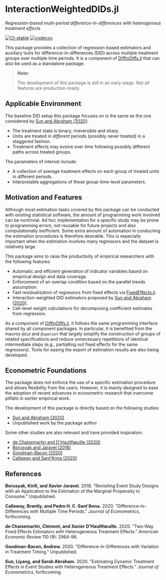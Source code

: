 # InteractionWeightedDIDs.jl

*Regression-based multi-period difference-in-differences with heterogenous treatment effects*

[![CI-stable](https://github.com/JuliaDiffinDiffs/InteractionWeightedDIDs.jl/workflows/CI-stable/badge.svg)](https://github.com/JuliaDiffinDiffs/InteractionWeightedDIDs.jl/actions?query=workflow%3ACI-stable)
[![codecov](https://codecov.io/gh/JuliaDiffinDiffs/InteractionWeightedDIDs.jl/branch/master/graph/badge.svg)](https://codecov.io/gh/JuliaDiffinDiffs/InteractionWeightedDIDs.jl)

This package provides a collection of regression-based estimators
and auxiliary tools for difference-in-differences (DID)
across multiple treatment groups over multiple time periods.
It is a component of [DiffinDiffs.jl](https://github.com/JuliaDiffinDiffs/DiffinDiffs.jl)
that can also be used as a standalone package.

> **Note:**
>
> The development of this package is still in an early stage.
> Not all features are production-ready.

## Applicable Environment

The baseline DID setup this package focuses on
is the same as the one considered by [Sun and Abraham (2020)](https://doi.org/10.1016/j.jeconom.2020.09.006):

* The treatment state is binary, irreversible and sharp.
* Units are treated in *different* periods (possibly never treated) in a staggered fashion.
* Treatment effects may evolve over time following possibly different paths across treated groups.

The parameters of interest include:

* A collection of average treatment effects
on each group of treated units in different periods.
* Interpretable aggregations of these group-time-level parameters.

## Motivation and Features

Although most estimation tasks covered by this package
can be conducted with existing statistical software,
the amount of programming work involved can be nontrivial.
Ad hoc implementation for a specific study
may be prone to programming errors,
not reusable for future projects and also computationally inefficient.
Some extra amount of automation in conducting the estimation procedures
is therefore desirable.
This is especially important when the estimation involves many regressors
and the dataset is relatively large.

This package aims to raise the productivity of empirical researchers
with the following features:

* Automatic and efficient generation of indicator variables based on empirical design and data coverage.
* Enforcement of an overlap condition based on the parallel trends assumption.
* Fast residualization of regressors from fixed effects via [FixedEffects.jl](https://github.com/FixedEffects/FixedEffects.jl).
* Interaction-weighted DID estimators proposed by [Sun and Abraham (2020)](https://doi.org/10.1016/j.jeconom.2020.09.006).
* Cell-level weight calculations for decomposing coefficient estimates from regression.

As a component of [DiffinDiffs.jl](https://github.com/JuliaDiffinDiffs/DiffinDiffs.jl),
it follows the same programming interface shared by all component packages.
In particular, it is benefited from the macros `@did` and `@specset`
that largely simplify the construction of groups of related specifications
and reduce unnecessary repetitions of identical intermediate steps
(e.g., partialling out fixed effects for the same regressors).
Tools for easing the export of estimation results are also being developed.

## Econometric Foundations

The package does not enforce the use of a specific estimation procedure
and allows flexibility from the users.
However, it is mainly designed to ease the adoption of
recent advances in econometric research
that overcome pitfalls in earlier empirical work.

The development of this package is directly based on the following studies:
* [Sun and Abraham (2020)](https://doi.org/10.1016/j.jeconom.2020.09.006)
* Unpublished work by the package author

Some other studies are also relevant and have provided inspiration:

* [de Chaisemartin and D'Haultfœuille (2020)](https://doi.org/10.1257/aer.20181169)
* [Borusyak and Jaravel (2018)](#BorusyakJ18)
* [Goodman-Bacon (2020)](#Goodman20)
* [Callaway and Sant'Anna (2020)](https://doi.org/10.1016/j.jeconom.2020.12.001)

## References

<a name="BorusyakJ18">**Borusyak, Kirill, and Xavier Jaravel.** 2018. "Revisiting Event Study Designs with an Application to the Estimation of the Marginal Propensity to Consume." Unpublished.</a>

<a name="CallawayS20">**Callaway, Brantly, and Pedro H. C. Sant'Anna.** 2020. "Difference-in-Differences with Multiple Time Periods." *Journal of Econometrics*, forthcoming.</a>

<a name="ChaisemartD20T">**de Chaisemartin, Clément, and Xavier D'Haultfœuille.** 2020. "Two-Way Fixed Effects Estimators with Heterogeneous Treatment Effects." *American Economic Review* 110 (9): 2964-96.</a>

<a name="Goodman20">**Goodman-Bacon, Andrew.** 2020. "Difference-in-Differences with Variation in Treatment Timing." Unpublished.</a>

<a name="SunA20">**Sun, Liyang, and Sarah Abraham.** 2020. "Estimating Dynamic Treatment Effects in Event Studies with Heterogeneous Treatment Effects." *Journal of Econometrics*, forthcoming.</a>

